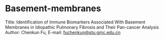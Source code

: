 # Basement-membranes
Title: Identification of Immune Biomarkers Associated With Basement Membranes in Idiopathic Pulmonary Fibrosis and Their Pan-cancer Analysis 
Author: Chenkun Fu, E-mail: fuchenkun@stu.gmc.edu.cn
